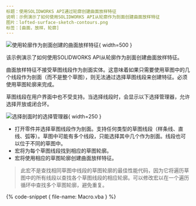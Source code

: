 ```yaml
---
标题：使用SOLIDWORKS API通过轮廓创建曲面放样特征
说明：示例演示了如何使用SOLIDWORKS API从轮廓作为剖面创建曲面放样特征
图片：lofted-surface-sketch-contours.png
标签：[曲面，放样，轮廓]
---
```


![使用轮廓作为剖面创建的曲面放样特征](lofted-surface-sketch-contours.png){ width=500 }

该示例演示了如何使用SOLIDWORKS API从轮廓作为剖面创建曲面放样特征。

曲面放样特征不接受草图线段作为剖面实体。这意味着如果只需要使用草图中的几个线段作为剖面（而不是整个草图），则无法通过选择草图线段来创建特征。必须使用草图轮廓来完成。

草图线段在用户界面中也不受支持。当选择线段时，会显示以下选择管理器，允许选择开放或闭合环。

![选择剖面时的选择管理器](selection-manager.png){ width=250 }

* 打开零件并选择草图线段作为剖面。支持任何类型的草图线段（样条线、直线、弧等）。草图中可能有多个线段，只能选择其中几个作为剖面。线段也可以位于不同的草图中。
* 宏将为每个草图线段找到相应的草图轮廓。
* 宏将使用相应的草图轮廓创建曲面放样特征。

> 此宏不是查找相同草图中线段的草图轮廓的最佳性能代码，因为它将遍历草图中的所有线段以查找各个草图线段的相应轮廓。可以修改宏以在一个遍历循环中查找多个草图轮廓，避免重复。

{% code-snippet { file-name: Macro.vba } %}